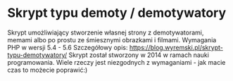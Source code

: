 # Skrypt typu demoty / demotywatory
Skrypt umożliwiający stworzenie własnej strony z demotywatorami, memami albo po prostu ze śmiesznymi obrazkami i filmami.
Wymagania PHP w wersji 5.4 - 5.6
Szczegółowy opis: https://blog.wyremski.pl/skrypt-typu-demotywatory/
Skrypt został stworzony w 2014 w ramach nauki programowania. Wiele rzeczy jest niezgodnych z wymaganiami - jak macie czas to możecie poprawić:)
